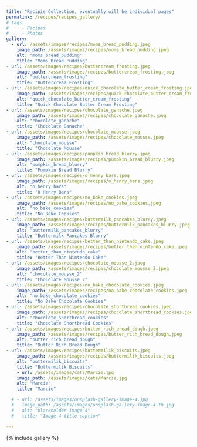 ```yaml
---
title: "Recipie Collection, eventually will be individual pages"
permalink: /recipes/recipes_gallery/
# tags:
#     - Recipes
#     - Photos
gallery:
  - url: /assets/images/recipes/moms_bread_pudding.jpeg
    image_path: /assets/images/recipes/moms_bread_pudding.jpeg
    alt: "moms_bread_pudding"
    title: "Moms Bread Pudding"
- url: /assets/images/recipes/buttercream_frosting.jpeg
    image_path: /assets/images/recipes/buttercream_frosting.jpeg
    alt: "buttercream_frosting"
    title: "Buttercream Frosting"
- url: /assets/images/recipes/quick_chocolate_butter_cream_frosting.jpeg
    image_path: /assets/images/recipes/quick_chocolate_butter_cream_frosting.jpeg
    alt: "quick_chocolate_butter_cream_frosting"
    title: "Quick Chocolate Butter Cream Frosting"
- url: /assets/images/recipes/chocolate_ganache.jpeg
    image_path: /assets/images/recipes/chocolate_ganache.jpeg
    alt: "chocolate_ganache"
    title: "Chocolate Ganache"
- url: /assets/images/recipes/chocolate_mousse.jpeg
    image_path: /assets/images/recipes/chocolate_mousse.jpeg
    alt: "chocolate_mousse"
    title: "Chocolate Mousse"
- url: /assets/images/recipes/pumpkin_bread_blurry.jpeg
    image_path: /assets/images/recipes/pumpkin_bread_blurry.jpeg
    alt: "pumpkin_bread_blurry"
    title: "Pumpkin Bread Blurry"
- url: /assets/images/recipes/o_henry_bars.jpeg
    image_path: /assets/images/recipes/o_henry_bars.jpeg
    alt: "o_henry_bars"
    title: "O Henry Bars"
- url: /assets/images/recipes/no_bake_cookies.jpeg
    image_path: /assets/images/recipes/no_bake_cookies.jpeg
    alt: "no_bake_cookies"
    title: "No Bake Cookies"
- url: /assets/images/recipes/buttermilk_pancakes_blurry.jpeg
    image_path: /assets/images/recipes/buttermilk_pancakes_blurry.jpeg
    alt: "buttermilk_pancakes_blurry"
    title: "Buttermilk Pancakes Blurry"
- url: /assets/images/recipes/better_than_nintendo_cake.jpeg
    image_path: /assets/images/recipes/better_than_nintendo_cake.jpeg
    alt: "better_than_nintendo_cake"
    title: "Better Than Nintendo Cake"
- url: /assets/images/recipes/chocolate_mousse_2.jpeg
    image_path: /assets/images/recipes/chocolate_mousse_2.jpeg
    alt: "chocolate_mousse_2"
    title: "Chocolate Mousse 2"
- url: /assets/images/recipes/no_bake_chocolate_cookies.jpeg
    image_path: /assets/images/recipes/no_bake_chocolate_cookies.jpeg
    alt: "no_bake_chocolate_cookies"
    title: "No Bake Chocolate Cookies"
- url: /assets/images/recipes/chocolate_shortbread_cookies.jpeg
    image_path: /assets/images/recipes/chocolate_shortbread_cookies.jpeg
    alt: "chocolate_shortbread_cookies"
    title: "Chocolate Shortbread Cookies"
- url: /assets/images/recipes/butter_rich_bread_dough.jpeg
    image_path: /assets/images/recipes/butter_rich_bread_dough.jpeg
    alt: "butter_rich_bread_dough"
    title: "Butter Rich Bread Dough"
- url: /assets/images/recipes/buttermilik_biscuits.jpeg
    image_path: /assets/images/recipes/buttermilik_biscuits.jpeg
    alt: "buttermilik_biscuits"
    title: "Buttermilik Biscuits"
    - url: /assets/images/cats/Marcie.jpg
    image_path: /assets/images/cats/Marcie.jpg
    alt: "Marcie"
    title: "Marcie"

  # - url: /assets/images/unsplash-gallery-image-4.jpg
  #   image_path: /assets/images/unsplash-gallery-image-4-th.jpg
  #   alt: "placeholder image 4"
  #   title: "Image 4 title caption"

---
```



{% include gallery %}






